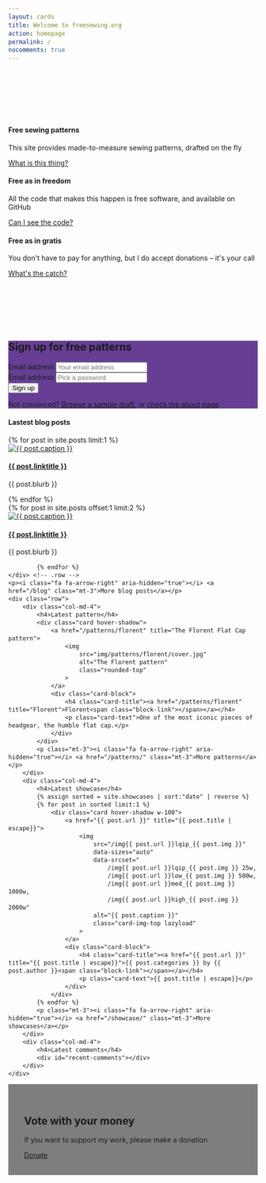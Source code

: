 ```yaml
---
layout: cards
title: Welcome to freesewing.org
action: homepage
permalink: /
nocomments: true
---
```

<div class="container">
    <div class="row" style="margin-top: 8rem; margin-bottom: 8rem;">
        <div class="col-lg-4 col-sm-12 mt-5">
            <div class="card text-center drop-shadow py-3">
                <i class="fa fa-cut fa-5x" aria-hidden="true" style="color: #ff5b77;"></i>
                <div class="card-block">
                    <h4 class="card-title">Free sewing patterns</h4>
                    <p>This site provides made-to-measure sewing patterns, drafted on the fly</p>
                    <p><a href="/about#what" class="btn btn-outline-primary">What is this thing?</a></p>
                </div>
            </div>
        </div>
        <div class="col-lg-4 col-sm-6 mt-5">
            <div class="card text-center drop-shadow py-3">
                <i class="fa fa-code fa-5x" aria-hidden="true" style="color: #188f93"></i>
                <div class="card-block">
                    <h4 class="card-title">Free as in freedom</h4>
                    <p>All the code that makes this happen is free software, and available on GitHub</p>
                    <p><a href="/about#code" class="btn btn-outline-primary">Can I see the code?</a></p>
                </div>
            </div>
        </div>
        <div class="col-lg-4 col-sm-6 mt-5">
            <div class="card text-center drop-shadow py-3">
                <i class="fa fa-cc-paypal fa-5x" aria-hidden="true" style="color: #009cde;"></i>
                <div class="card-block">
                    <h4 class="card-title">Free as in gratis</h4>
                    <p>You don't have to pay for anything, but I do accept donations &ndash; it's your call</p>
                    <p><a href="/about#money" class="btn btn-outline-primary">What's the catch?</a></p>
                </div>
            </div>
        </div>
    </div>
</div>

<section class="cover-band bg-thematic mt-5 mb-5 visitor-only" style="background: #663f95;">
    <div class="cover-body mt-5 mb-5" style="background: transparent">
        <div id="landing">
            <h1 class="jumbotron-heading">Sign up for free patterns</h1>
            <form id="signup-landing" class="m600 mt-4">
                <div class="row">
                    <div class="col-sm-4">
                        <label class="sr-only" for="signup-email">Email address</label>
                        <input class="form-control mb-2" id="signup-email" name="signup-email" placeholder="Your email address" required="" type="email">
                    </div>
                    <div class="col-sm-4">
                        <label class="sr-only" for="signup-password">Email address</label>
                        <input class="form-control mb-2" id="signup-password" name="signup-password" placeholder="Pick a password" required="" type="password">
                    </div>
                    <div class="col-sm-4">
                        <button id="signup-submit" type="submit" class="btn btn-outline-white form-control">Sign up</button>
                    </div>
                </div>
            </form>
            <p class="mt-4 lead">Not convinced? <a href="/drafts/sampl">Browse a sample draft</a>, or <a href="/about/">check the about page</a>.</p>
        </div>
  </div>
</section>

<div class="container">
    <h4>Lastest blog posts</h4>
    <div class="row">
        <div class="col-md-6 mb-3 mt-1">
            {% for post in site.posts limit:1 %}
                <div class="card hover-shadow">
                    <a href="{{ post.url }}" title="{{ post.linktitle }}">
                        <img 
                            src="/img{{ post.url }}lqip_{{ post.img }}" 
                            data-sizes="auto"
                            data-srcset="
                                /img{{ post.url }}lqip_{{ post.img }} 25w,
                                /img{{ post.url }}low_{{ post.img }} 500w,
                                /img{{ post.url }}med_{{ post.img }} 1000w,
                                /img{{ post.url }}high_{{ post.img }} 2000w"
                            alt="{{ post.caption }}" 
                            class="rounded-top lazyload"
                        >
                    </a>
                    <div class="card-block">
                        <h4 class="card-title"><a href="{{ post.url }}" title="{{ post.title | escape }}">{{ post.linktitle }}<span class="block-link"></span></a></h4>
                        <p class="card-text">{{ post.blurb }} </p>
                    </div>
                </div>
            {% endfor %} 
        </div>
            {% for post in site.posts offset:1 limit:2 %}
        <div class="col-md-3 mb-3 mt-1">
                <div class="card hover-shadow">
                    <a href="{{ post.url }}" title="{{ post.linktitle }}">
                        <img 
                            src="/img{{ post.url }}lqip_{{ post.img }}" 
                            data-sizes="auto"
                            data-srcset="
                                /img{{ post.url }}lqip_{{ post.img }} 25w,
                                /img{{ post.url }}low_{{ post.img }} 500w,
                                /img{{ post.url }}med_{{ post.img }} 1000w,
                                /img{{ post.url }}high_{{ post.img }} 2000w"
                            alt="{{ post.caption }}" 
                            class="rounded-top lazyload"
                        >
                    </a>
                    <div class="card-block">
                        <h4 class="card-title"><a href="{{ post.url }}" title="{{ post.title | escape }}">{{ post.linktitle }}<span class="block-link"></span></a></h4>
                        <p class="card-text only-on-small">{{ post.blurb }} </p>
                    </div>
                </div>
        </div>

            {% endfor %}
    </div> <!-- .row -->
    <p><i class="fa fa-arrow-right" aria-hidden="true"></i> <a href="/blog" class="mt-3">More blog posts</a></p>
    <div class="row">
        <div class="col-md-4">
            <h4>Latest pattern</h4>
            <div class="card hover-shadow">
                <a href="/patterns/florent" title="The Florent Flat Cap pattern">
                    <img 
                        src="img/patterns/florent/cover.jpg"
                        alt="The Florent pattern" 
                        class="rounded-top"
                    >
                </a>
                <div class="card-block">
                    <h4 class="card-title"><a href="/patterns/florent" title="Florent">Florent<span class="block-link"></span></a></h4>
                    <p class="card-text">One of the most iconic pieces of headgear, the humble flat cap.</p>
                </div>
            </div>
            <p class="mt-3"><i class="fa fa-arrow-right" aria-hidden="true"></i> <a href="/patterns/" class="mt-3">More patterns</a></p>
        </div>
        <div class="col-md-4">
            <h4>Latest showcase</h4>
            {% assign sorted = site.showcases | sort:"date" | reverse %}
            {% for post in sorted limit:1 %}
                <div class="card hover-shadow w-100">
                    <a href="{{ post.url }}" title="{{ post.title | escape}}">
                        <img 
                            src="/img{{ post.url }}lqip_{{ post.img }}" 
                            data-sizes="auto"
                            data-srcset="
                                /img{{ post.url }}lqip_{{ post.img }} 25w,
                                /img{{ post.url }}low_{{ post.img }} 500w,
                                /img{{ post.url }}med_{{ post.img }} 1000w,
                                /img{{ post.url }}high_{{ post.img }} 2000w"
                            alt="{{ post.caption }}" 
                            class="card-img-top lazyload"
                        >
                    </a>
                    <div class="card-block">
                        <h4 class="card-title"><a href="{{ post.url }}" title="{{ post.title | escape}}">{{ post.categories }} by {{ post.author }}<span class="block-link"></span></a></h4>
                        <p class="card-text">{{ post.title | escape}}</p>
                    </div>
                </div>
            {% endfor %}
            <p class="mt-3"><i class="fa fa-arrow-right" aria-hidden="true"></i> <a href="/showcase/" class="mt-3">More showcases</a></p>
        </div>
        <div class="col-md-4">
            <h4>Latest comments</h4>
            <div id="recent-comments"></div>
        </div>
    </div>
</div> <!-- .container -->

<section class="cover-band bg-thematic mt-5 mb-5">
    <div class="mt-5 mb-5">
        <div class="container">
            <div class="row" style="background: RGBA(0,0,0,0.5); padding: 2rem;">
                <div class="col-md-7 offset-md-1 text-left">
                    <h1 class="jumbotron-heading">Vote with your money</h1>
                    <p class="mt-3 lead">If you want to support my work, please make a donation</p> 
                </div>
                <div class="col-md-3 text-center mt-5">
                    <a href="/donate" class="btn btn-outline-white btn-lg btn-block">Donate</a>
                </div>
            </div>
        </div>
  </div>
</section>

